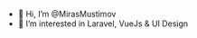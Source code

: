 - 👋 Hi, I’m @MirasMustimov
- 👀 I’m interested in Laravel, VueJs & UI Design

<!---
MirasMustimov/MirasMustimov is a ✨ special ✨ repository because its `README.md` (this file) appears on your GitHub profile.
You can click the Preview link to take a look at your changes.
--->
